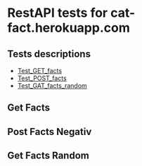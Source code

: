 # RestAPI tests for cat-fact.herokuapp.com

## Tests descriptions

- [Test_GET_facts](#get-facts)
- [Test_POST_facts](#post-facts-negativ)
- [Test_GAT_facts_random](#get-facts-random)

## Get Facts

## Post Facts Negativ

## Get Facts Random
